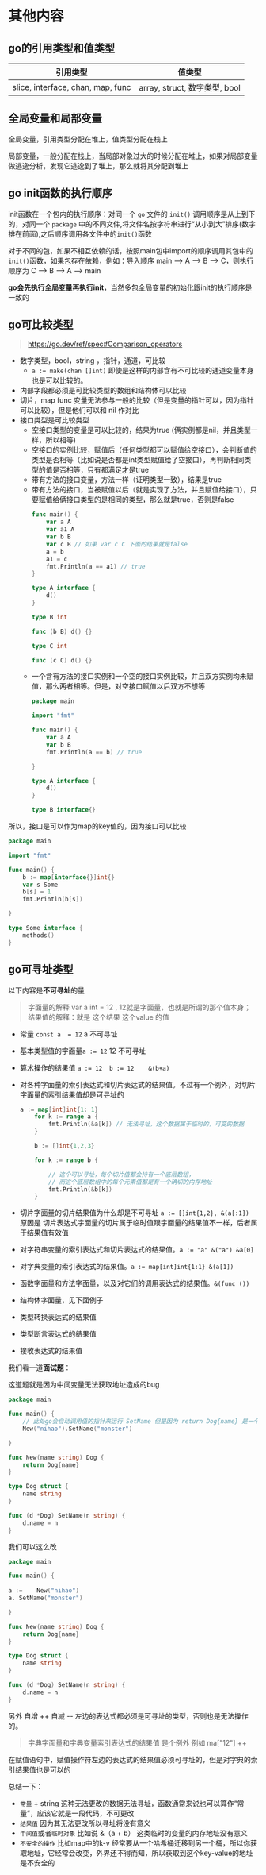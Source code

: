 # 其他内容
## go的引用类型和值类型

|引用类型|值类型|
|:---:|:---:|
|slice, interface, chan, map, func|array, struct, 数字类型, bool|

## 全局变量和局部变量

全局变量，引用类型分配在堆上，值类型分配在栈上

局部变量，一般分配在栈上，当局部对象过大的时候分配在堆上，如果对局部变量做逃逸分析，发现它逃逸到了堆上，那么就将其分配到堆上

## go init函数的执行顺序
init函数在一个包内的执行顺序：对同一个 `go` 文件的 `init()` 调用顺序是从上到下的，对同一个 `package` 中的不同文件,将文件名按字符串进行“从小到大”排序(数字排在前面),之后顺序调用各文件中的`init()`函数

对于不同的包，如果不相互依赖的话，按照main包中import的顺序调用其包中的`init()`函数，如果包存在依赖，例如：导入顺序 main –> A –> B –> C，则执行顺序为 C –> B –> A –> main

**go会先执行全局变量再执行init**，当然多包全局变量的初始化跟init的执行顺序是一致的

## go可比较类型
> https://go.dev/ref/spec#Comparison_operators


- 数字类型，bool，string ，指针，通道，可比较
	- `a := make(chan []int)` 即使是这样的内部含有不可比较的通道变量本身也是可以比较的。	
- 内部字段都必须是可比较类型的数组和结构体可以比较
- 切片，map func 变量无法参与一般的比较（但是变量的指针可以，因为指针可以比较），但是他们可以和 nil 作对比
- 接口类型是可比较类型
	- 空接口类型的变量是可以比较的，结果为true (俩实例都是nil，并且类型一样，所以相等)
	- 空接口的实例比较，赋值后（任何类型都可以赋值给空接口），会判断值的类型是否相等（比如说是否都是int类型赋值给了空接口），再判断相同类型的值是否相等，只有都满足才是true
	- 带有方法的接口变量，方法一样（证明类型一致），结果是true
	- 带有方法的接口，当被赋值以后（就是实现了方法，并且赋值给接口），只要赋值给俩接口类型的是相同的类型，那么就是true，否则是false
		```go
		func main() {
			var a A
			var a1 A
			var b B
			var c B // 如果 var c C 下面的结果就是false 
			a = b
			a1 = c
			fmt.Println(a == a1) // true
		}

		type A interface {
			d()
		}	

		type B int

		func (b B) d() {}

		type C int

		func (c C) d() {}

		```
	- 一个含有方法的接口实例和一个空的接口实例比较，并且双方实例均未赋值，那么两者相等。但是，对空接口赋值以后双方不想等
		```go
		package main

		import "fmt"

		func main() {
			var a A
			var b B
			fmt.Println(a == b) // true

		}

		type A interface {
			d()
		}

		type B interface{}

		```

所以，接口是可以作为map的key值的，因为接口可以比较
```go
package main

import "fmt"

func main() {
	b := map[interface{}]int{}
	var s Some
	b[s] = 1
	fmt.Println(b[s])

}

type Some interface {
	methods()
}
```
## go可寻址类型

以下内容是**不可寻址**的量

> 字面量的解释 var a int = 12 , 12就是字面量，也就是所谓的那个值本身；结果值的解释：就是 这个结果 这个value 的值

- 常量 `const a  = 12` a 不可寻址

- 基本类型值的字面量`a := 12` 12 不可寻址

- 算术操作的结果值 `a := 12  b := 12    &(b+a)`

- 对各种字面量的索引表达式和切片表达式的结果值。不过有一个例外，对切片字面量的索引结果值却是可寻址的

	```go
	a := map[int]int{1: 1}
		for k := range a {
			fmt.Println(&a[k]) // 无法寻址，这个数据属于临时的，可变的数据
		}

		b := []int{1,2,3}

		for k := range b {

			// 这个可以寻址，每个切片值都会持有一个底层数组，
			// 而这个底层数组中的每个元素值都是有一个确切的内存地址
			fmt.Println(&b[k]) 
		}
	```
- 切片字面量的切片结果值为什么却是不可寻址 `a := []int{1,2}, &(a[:1])` 原因是 切片表达式字面量的切片属于临时值跟字面量的结果值不一样，后者属于结果值有效值

- 对字符串变量的索引表达式和切片表达式的结果值。`a := "a" &("a") &a[0]` 

- 对字典变量的索引表达式的结果值。`a := map[int]int{1:1} &(a[1])`

- 函数字面量和方法字面量，以及对它们的调用表达式的结果值。`&(func ())`

- 结构体字面量，见下面例子

- 类型转换表达式的结果值

- 类型断言表达式的结果值

- 接收表达式的结果值

我们看一道**面试题**：

这道题就是因为中间变量无法获取地址造成的bug

```go
package main

func main() {
	// 此处go会自动调用值的指针来运行 SetName 但是因为 return Dog{name} 是一个临时的值，所以无法获取到指针
	New("nihao").SetName("monster")

}

func New(name string) Dog {
	return Dog{name}
}

type Dog struct {
	name string
}

func (d *Dog) SetName(n string) {
	d.name = n
}
```

我们可以这么改

```go
package main

func main() {
	
a := 	New("nihao")
a. SetName("monster")

}

func New(name string) Dog {
	return Dog{name}
}

type Dog struct {
	name string
}

func (d *Dog) SetName(n string) {
	d.name = n
}

```


另外 自增 ++ 自减 -- 左边的表达式都必须是可寻址的类型，否则也是无法操作的。
> 字典字面量和字典变量索引表达式的结果值 是个例外 例如 ma["12"] ++ 

在赋值语句中，赋值操作符左边的表达式的结果值必须可寻址的，但是对字典的索引结果值也是可以的

总结一下：

- `常量` + string 这种无法更改的数据无法寻址，函数通常来说也可以算作“常量”，应该它就是一段代码，不可更改
- `结果值` 因为其无法更改所以寻址将没有意义
- `中间值`或者`临时对象` 比如说 &（a + b） 这类临时的变量的内存地址没有意义
- `不安全的操作` 比如map中的k-v 经常要从一个哈希桶迁移到另一个桶，所以你获取地址，它经常会改变，外界还不得而知，所以获取到这个key-value的地址是不安全的
